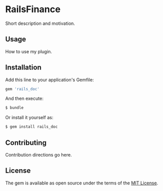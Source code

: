 # RailsFinance
Short description and motivation.

## Usage
How to use my plugin.

## Installation
Add this line to your application's Gemfile:

```ruby
gem 'rails_doc'
```

And then execute:
```bash
$ bundle
```

Or install it yourself as:
```bash
$ gem install rails_doc
```

## Contributing
Contribution directions go here.

## License
The gem is available as open source under the terms of the [MIT License](https://opensource.org/licenses/MIT).
